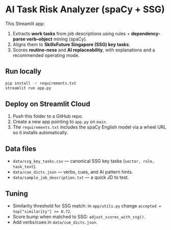 
# AI Task Risk Analyzer (spaCy + SSG)

This Streamlit app:
1) Extracts **work tasks** from job descriptions using rules + **dependency-parse verb–object** mining (spaCy).
2) Aligns them to **SkillsFuture Singapore (SSG) key tasks**.
3) Scores **routine-ness** and **AI replaceability**, with explanations and a recommended operating mode.

## Run locally
```bash
pip install -r requirements.txt
streamlit run app.py
```

## Deploy on Streamlit Cloud
1. Push this folder to a GitHub repo.
2. Create a new app pointing to `app.py` on `main`.
3. The `requirements.txt` includes the spaCy English model via a wheel URL so it installs automatically.

## Data files
- `data/ssg_key_tasks.csv` — canonical SSG key tasks (`sector, role, task_text`).
- `data/cue_dicts.json` — verbs, cues, and AI pattern hints.
- `data/sample_job_description.txt` — a quick JD to test.

## Tuning
- Similarity threshold for SSG match: in `app/utils.py` change `accepted = top["similarity"] >= 0.72`.
- Score bump when matched to SSG: `adjust_scores_with_ssg()`.
- Add verbs/cues in `data/cue_dicts.json`.
